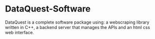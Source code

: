 # DataQuest-Software
DataQuest is a complete software package using: a webscraping library written in C++, a backend server that manages the APIs and an html css web interface.
